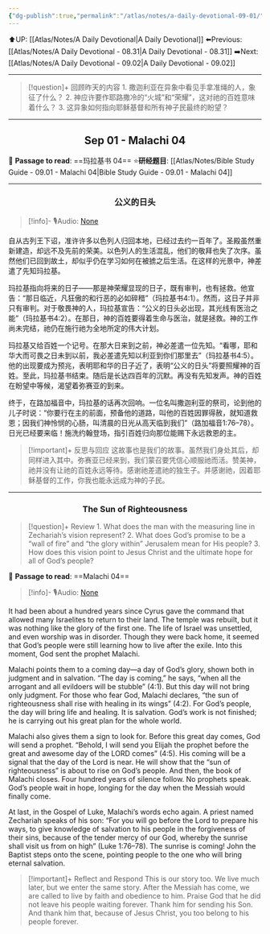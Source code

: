 ```yaml
---
{"dg-publish":true,"permalink":"/atlas/notes/a-daily-devotional-09-01/"}
---
```


 ⬆️UP: [[Atlas/Notes/A Daily Devotional\|A Daily Devotional]]
⬅️Previous: [[Atlas/Notes/A Daily Devotional - 08.31\|A Daily Devotional - 08.31]]
➡️Next: [[Atlas/Notes/A Daily Devotional - 09.02\|A Daily Devotional - 09.02]]

---

> [!question]+ 回顾昨天的内容
> 1.⁠ ⁠撒迦利亚在异象中看见手拿准绳的人，象征了什么？
2.⁠ ⁠神应许要作耶路撒冷的“火城”和“荣耀”，这对祂的百姓意味着什么？
3.⁠ ⁠这异象如何指向耶稣基督和所有神子民最终的盼望？



---
## <center>Sep 01 - Malachi 04</center>

📖 **Passage to read**: ==玛拉基书 04==
⭐**研经题目**: [[Atlas/Notes/Bible Study Guide - 09.01 - Malachi 04\|Bible Study Guide - 09.01 - Malachi 04]]

---
### <center>公义的日头</center>

> [!info]- 🎙️Audio: [None]()

自从古列王下诏，准许许多以色列人归回本地，已经过去约一百年了。圣殿虽然重新建造，却远不及先前的荣美。以色列人的生活混乱，他们的敬拜也失了次序。虽然他们已回到故土，却似乎仍在学习如何在被掳之后生活。在这样的光景中，神差遣了先知玛拉基。

玛拉基指向将来的日子——那是神荣耀显现的日子，既有审判，也有拯救。他宣告：“那日临近，凡狂傲的和行恶的必如碎稓”（玛拉基书4:1）。然而，这日子并非只有审判。对于敬畏神的人，玛拉基宣告：“公义的日头必出现，其光线有医治之能”（玛拉基书4:2）。在那日，神的百姓要得着生命与医治，就是拯救。神的工作尚未完结，祂仍在施行祂为全地所定的伟大计划。

玛拉基又给百姓一个记号。在那大日来到之前，神必差遣一位先知。“看哪，耶和华大而可畏之日未到以前，我必差遣先知以利亚到你们那里去”（玛拉基书4:5）。他的出现要成为预兆，表明耶和华的日子近了，表明“公义的日头”将要照耀神的百姓。至此，玛拉基书结束。随后是长达四百年的沉默。再没有先知发声。神的百姓在盼望中等候，渴望着弥赛亚的到来。

终于，在路加福音中，玛拉基的话再次回响。一位名叫撒迦利亚的祭司，论到他的儿子时说：“你要行在主的前面，预备他的道路，叫他的百姓因罪得赦，就知道救恩；因我们神怜悯的心肠，叫清晨的日光从高天临到我们”（路加福音1:76–78）。日光已经要来临！施洗约翰登场，指引百姓归向那位能赐下永远救恩的主。

> [!important]+ 反思与回应
这故事也是我们的故事。虽然我们身处其后，却同样进入其中。弥赛亚已经来到，我们蒙召要凭信心顺服祂而活。赞美神，祂并没有让祂的百姓永远等待。感谢祂差遣祂的独生子。并感谢祂，因着耶稣基督的工作，你我也能永远成为神的子民。



---
### <center>The Sun of Righteousness</center>

> [!question]+ Review
> 1.⁠ ⁠What does the man with the measuring line in Zechariah’s vision represent?
2.⁠ ⁠What does God’s promise to be a “wall of fire” and “the glory within” Jerusalem mean for His people?
3.⁠ ⁠How does this vision point to Jesus Christ and the ultimate hope for all of God’s people?

📖 **Passage to read**: ==Malachi 04==

> [!info]- 🎙️Audio: [None]()  

It had been about a hundred years since Cyrus gave the command that allowed many Israelites to return to their land. The temple was rebuilt, but it was nothing like the glory of the first one. The life of Israel was unsettled, and even worship was in disorder. Though they were back home, it seemed that God’s people were still learning how to live after the exile. Into this moment, God sent the prophet Malachi.

Malachi points them to a coming day—a day of God’s glory, shown both in judgment and in salvation. “The day is coming,” he says, “when all the arrogant and all evildoers will be stubble” (4:1). But this day will not bring only judgment. For those who fear God, Malachi declares, “the sun of righteousness shall rise with healing in its wings” (4:2). For God’s people, the day will bring life and healing. It is salvation. God’s work is not finished; he is carrying out his great plan for the whole world.

Malachi also gives them a sign to look for. Before this great day comes, God will send a prophet. “Behold, I will send you Elijah the prophet before the great and awesome day of the LORD comes” (4:5). His coming will be a signal that the day of the Lord is near. He will show that the “sun of righteousness” is about to rise on God’s people. And then, the book of Malachi closes. Four hundred years of silence follow. No prophets speak. God’s people wait in hope, longing for the day when the Messiah would finally come.

At last, in the Gospel of Luke, Malachi’s words echo again. A priest named Zechariah speaks of his son: “For you will go before the Lord to prepare his ways, to give knowledge of salvation to his people in the forgiveness of their sins, because of the tender mercy of our God, whereby the sunrise shall visit us from on high” (Luke 1:76–78). The sunrise is coming! John the Baptist steps onto the scene, pointing people to the one who will bring eternal salvation.

> [!important]+ Reflect and Respond
This is our story too. We live much later, but we enter the same story. After the Messiah has come, we are called to live by faith and obedience to him. Praise God that he did not leave his people waiting forever. Thank him for sending his Son. And thank him that, because of Jesus Christ, you too belong to his people forever.
